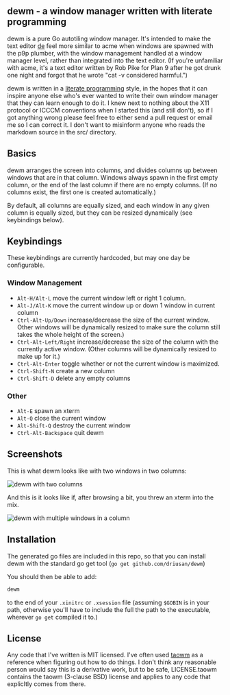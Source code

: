 ## dewm - a window manager written with literate programming

dewm is a pure Go autotiling window manager. It's intended to make the text
editor [de](https://github.com/driusan/de) feel more similar to acme when windows
are spawned with the p9p plumber, with the window management handled at a window
manager level, rather than integrated into the text editor. (If you're unfamiliar
with acme, it's a text editor written by Rob Pike for Plan 9 after he got drunk
one night and forgot that he wrote "cat -v considered harmful.")

dewm is written in a [literate programming](https://en.wikipedia.org/wiki/Literate_programming)
style, in the hopes that it can inspire anyone else who's ever wanted to write
their own window manager that they can learn enough to do it. I knew next to
nothing about the X11 protocol or ICCCM conventions when I started this (and
still don't), so if I got anything wrong please feel free to either send a pull
request or email me so I can correct it. I don't want to misinform anyone who
reads the markdown source in the src/ directory.

## Basics

dewm arranges the screen into columns, and divides columns up between windows
that are in that column. Windows always spawn in the first empty column, or the
end of the last column if there are no empty columns. (If no columns exist, the
first one is created automatically.)

By default, all columns are equally sized, and each window in any given column
is equally sized, but they can be resized dynamically (see keybindings below).

## Keybindings

These keybindings are currently hardcoded, but may one day be configurable.

### Window Management
* `Alt-H/Alt-L` move the current window left or right 1 column.
* `Alt-J/Alt-K` move the current window up or down 1 window in current column
* `Ctrl-Alt-Up/Down` increase/decrease the size of the current window. Other
   windows will be dynamically resized to make sure the column still takes the
   whole height of the screen.)
* `Ctrl-Alt-Left/Right` increase/decrease the size of the column with the 
   currently active window. (Other columns will be dynamically resized to
   make up for it.)
* `Ctrl-Alt-Enter` toggle whether or not the current window is maximized.
* `Ctrl-Shift-N` create a new column 
* `Ctrl-Shift-D` delete any empty columns

### Other
* `Alt-E` spawn an xterm
* `Alt-Q` close the current window
* `Alt-Shift-Q` destroy the current window
* `Ctrl-Alt-Backspace` quit dewm

## Screenshots

This is what dewm looks like with two windows in two columns:

![dewm with two columns](https://driusan.github.io/dewm/dewm-twocolumn.png)

And this is it looks like if, after browsing a bit, you threw an xterm into
the mix.

![dewm with multiple windows in a column](https://driusan.github.io/dewm/dewm-multiwindow.png)

## Installation

The generated go files are included in this repo, so that you can install dewm
with the standard go get tool (`go get github.com/driusan/dewm`)

You should then be able to add:

```go
dewm
```

to the end of your `.xinitrc` or `.xsession` file (assuming `$GOBIN` is in your
path, otherwise you'll have to include the full the path to the executable,
wherever `go get` compiled it to.)

## License

Any code that I've written is MIT licensed. I've often used [taowm](https://github.com/nigeltao/taowm)
as a reference when figuring out how to do things. I don't think any reasonable
person would say this is a derivative work, but to be safe, LICENSE.taowm contains
the taowm (3-clause BSD) license and applies to any code that explicltly comes
from there. 